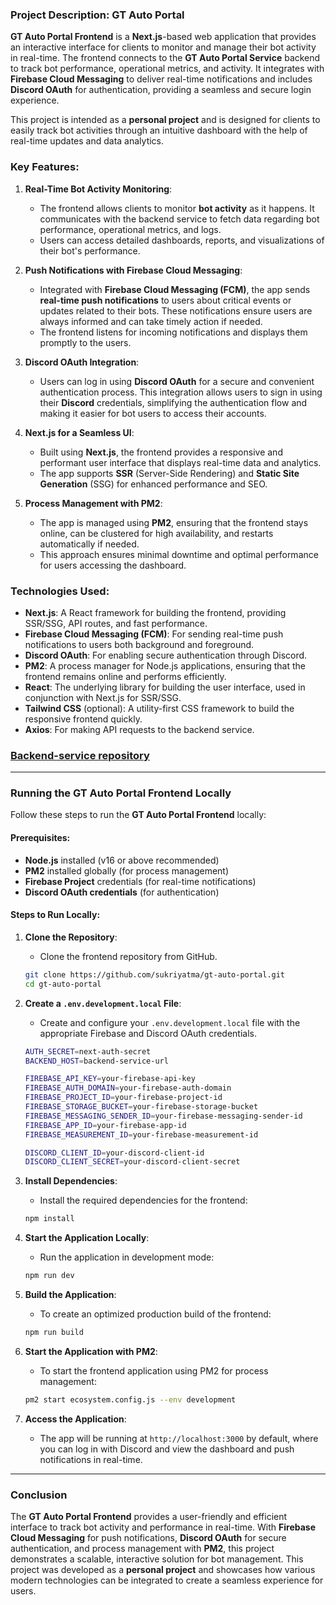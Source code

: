 ### **Project Description: GT Auto Portal**

**GT Auto Portal Frontend** is a **Next.js**-based web application that provides an interactive interface for clients to monitor and manage their bot activity in real-time. The frontend connects to the **GT Auto Portal Service** backend to track bot performance, operational metrics, and activity. It integrates with **Firebase Cloud Messaging** to deliver real-time notifications and includes **Discord OAuth** for authentication, providing a seamless and secure login experience.

This project is intended as a **personal project** and is designed for clients to easily track bot activities through an intuitive dashboard with the help of real-time updates and data analytics.

### **Key Features:**

1. **Real-Time Bot Activity Monitoring**:
   - The frontend allows clients to monitor **bot activity** as it happens. It communicates with the backend service to fetch data regarding bot performance, operational metrics, and logs.
   - Users can access detailed dashboards, reports, and visualizations of their bot's performance.

2. **Push Notifications with Firebase Cloud Messaging**:
   - Integrated with **Firebase Cloud Messaging (FCM)**, the app sends **real-time push notifications** to users about critical events or updates related to their bots. These notifications ensure users are always informed and can take timely action if needed.
   - The frontend listens for incoming notifications and displays them promptly to the users.

3. **Discord OAuth Integration**:
   - Users can log in using **Discord OAuth** for a secure and convenient authentication process. This integration allows users to sign in using their **Discord** credentials, simplifying the authentication flow and making it easier for bot users to access their accounts.

4. **Next.js for a Seamless UI**:
   - Built using **Next.js**, the frontend provides a responsive and performant user interface that displays real-time data and analytics.
   - The app supports **SSR** (Server-Side Rendering) and **Static Site Generation** (SSG) for enhanced performance and SEO.

5. **Process Management with PM2**:
   - The app is managed using **PM2**, ensuring that the frontend stays online, can be clustered for high availability, and restarts automatically if needed.
   - This approach ensures minimal downtime and optimal performance for users accessing the dashboard.

### **Technologies Used:**

- **Next.js**: A React framework for building the frontend, providing SSR/SSG, API routes, and fast performance.
- **Firebase Cloud Messaging (FCM)**: For sending real-time push notifications to users both background and foreground.
- **Discord OAuth**: For enabling secure authentication through Discord.
- **PM2**: A process manager for Node.js applications, ensuring that the frontend remains online and performs efficiently.
- **React**: The underlying library for building the user interface, used in conjunction with Next.js for SSR/SSG.
- **Tailwind CSS** (optional): A utility-first CSS framework to build the responsive frontend quickly.
- **Axios**: For making API requests to the backend service.

### [Backend-service repository](https://github.com/sukriyatma/gt-auto-portal-service)
---


### **Running the GT Auto Portal Frontend Locally**

Follow these steps to run the **GT Auto Portal Frontend** locally:

#### Prerequisites:
- **Node.js** installed (v16 or above recommended)
- **PM2** installed globally (for process management)
- **Firebase Project** credentials (for real-time notifications)
- **Discord OAuth credentials** (for authentication)

#### Steps to Run Locally:

1. **Clone the Repository**:
   - Clone the frontend repository from GitHub.
   ```bash
   git clone https://github.com/sukriyatma/gt-auto-portal.git
   cd gt-auto-portal
   ```

2. **Create a `.env.development.local` File**:
   - Create and configure your `.env.development.local` file with the appropriate Firebase and Discord OAuth credentials.
   ```bash
   AUTH_SECRET=next-auth-secret 
   BACKEND_HOST=backend-service-url

   FIREBASE_API_KEY=your-firebase-api-key
   FIREBASE_AUTH_DOMAIN=your-firebase-auth-domain
   FIREBASE_PROJECT_ID=your-firebase-project-id
   FIREBASE_STORAGE_BUCKET=your-firebase-storage-bucket
   FIREBASE_MESSAGING_SENDER_ID=your-firebase-messaging-sender-id
   FIREBASE_APP_ID=your-firebase-app-id
   FIREBASE_MEASUREMENT_ID=your-firebase-measurement-id

   DISCORD_CLIENT_ID=your-discord-client-id
   DISCORD_CLIENT_SECRET=your-discord-client-secret
   ```

3. **Install Dependencies**:
   - Install the required dependencies for the frontend:
   ```bash
   npm install
   ```

4. **Start the Application Locally**:
   - Run the application in development mode:
   ```bash
   npm run dev
   ```

5. **Build the Application**:
   - To create an optimized production build of the frontend:
   ```bash
   npm run build
   ```

6. **Start the Application with PM2**:
   - To start the frontend application using PM2 for process management:
   ```bash
   pm2 start ecosystem.config.js --env development
   ```

7. **Access the Application**:
   - The app will be running at `http://localhost:3000` by default, where you can log in with Discord and view the dashboard and push notifications in real-time.

---

### **Conclusion**
The **GT Auto Portal Frontend** provides a user-friendly and efficient interface to track bot activity and performance in real-time. With **Firebase Cloud Messaging** for push notifications, **Discord OAuth** for secure authentication, and process management with **PM2**, this project demonstrates a scalable, interactive solution for bot management. This project was developed as a **personal project** and showcases how various modern technologies can be integrated to create a seamless experience for users.
